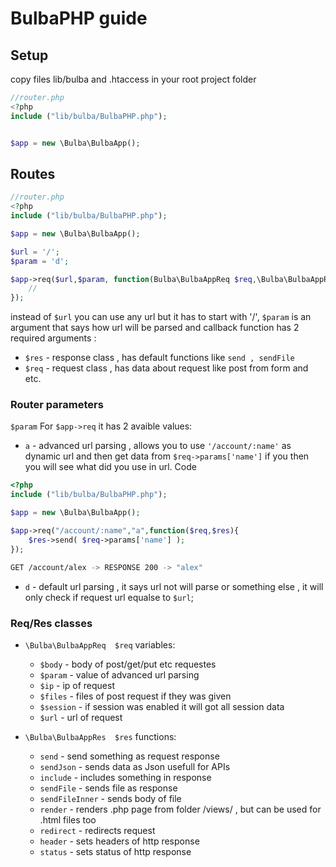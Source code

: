 # BulbaPHP guide

## Setup

copy files lib/bulba and .htaccess in your root project folder 

```php
//router.php
<?php
include ("lib/bulba/BulbaPHP.php");


$app = new \Bulba\BulbaApp();
```

## Routes

```php
//router.php
<?php
include ("lib/bulba/BulbaPHP.php");

$app = new \Bulba\BulbaApp();

$url = '/';
$param = 'd';

$app->req($url,$param, function(Bulba\BulbaAppReq $req,\Bulba\BulbaAppRes $res){
    // 
});
```

instead of ``` $url ``` you can use any url but it has to start with '/',
``` $param ``` is an argument that says how url will be parsed
and callback function has 2 required arguments : 
- ``` $res ``` - response class , has default functions like ``` send , sendFile ```
- ``` $req ``` - request class , has data about request like post from form and etc.

### Router parameters

``` $param ``` For ``` $app->req ``` it has 2 avaible values:
- ``` a ``` - advanced url parsing , allows you to use ``` '/account/:name' ``` as dynamic url and then get data from ``` $req->params['name'] ``` if you then you will see what did you use in url. Code <br> 
```php 
<?php
include ("lib/bulba/BulbaPHP.php");

$app = new \Bulba\BulbaApp();

$app->req("/account/:name","a",function($req,$res){ 
    $res->send( $req->params['name'] ); 
});
```
```bash
GET /account/alex -> RESPONSE 200 -> "alex" 
```

- ``` d ``` - default url parsing , it says url not will parse or something else , it will only check if request url equalse to ``` $url ```;

### Req/Res classes

- ``` \Bulba\BulbaAppReq  $req ``` 
  variables:
  - ``` $body ``` - body of post/get/put etc requestes
  - ``` $param ``` - value of advanced url parsing
  - ``` $ip ``` - ip of request
  - ``` $files ``` - files of post request if they was given
  - ``` $session ``` - if session was enabled it will got all session data
  - ``` $url ``` - url of request

- ``` \Bulba\BulbaAppRes  $res ```
  functions:
  - ``` send ``` - send something as request response
  - ``` sendJson ``` - sends data as Json usefull for APIs
  - ``` include ``` - includes something in response
  - ``` sendFile ``` - sends file as response
  - ``` sendFileInner ``` - sends body of file
  - ``` render ``` - renders .php page from folder /views/ , but can be used for .html files too
  - ``` redirect ``` - redirects request
  - ``` header ``` - sets headers of http response
  - ``` status ``` - sets status of http response

